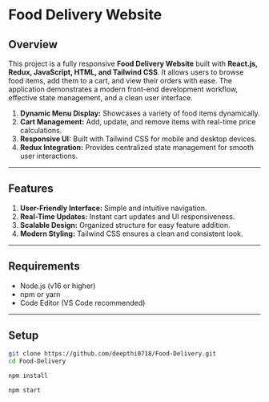 
# Food Delivery Website

## Overview
This project is a fully responsive **Food Delivery Website** built with **React.js, Redux, JavaScript, HTML, and Tailwind CSS**. It allows users to browse food items, add them to a cart, and view their orders with ease. The application demonstrates a modern front-end development workflow, effective state management, and a clean user interface.

1. **Dynamic Menu Display:** Showcases a variety of food items dynamically.  
2. **Cart Management:** Add, update, and remove items with real-time price calculations.  
3. **Responsive UI:** Built with Tailwind CSS for mobile and desktop devices.  
4. **Redux Integration:** Provides centralized state management for smooth user interactions.

---

## Features
1. **User-Friendly Interface:** Simple and intuitive navigation.  
2. **Real-Time Updates:** Instant cart updates and UI responsiveness.  
3. **Scalable Design:** Organized structure for easy feature addition.  
4. **Modern Styling:** Tailwind CSS ensures a clean and consistent look.

---

## Requirements

- Node.js (v16 or higher)  
- npm or yarn  
- Code Editor (VS Code recommended)  

---

## Setup

```bash
git clone https://github.com/deepthi0718/Food-Delivery.git
cd Food-Delivery

npm install

npm start

